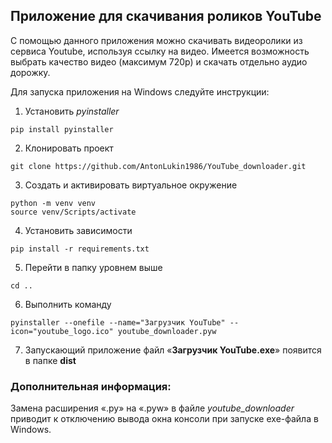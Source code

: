 ## Приложение для скачивания роликов YouTube
С помощью данного приложения можно скачивать видеоролики из сервиса Youtube, используя ссылку на видео. Имеется возможность выбрать качество видео (максимум 720р) и скачать отдельно аудио дорожку.

Для запуска приложения на Windows следуйте инструкции:
1. Установить *pyinstaller*
```
pip install pyinstaller
```
2. Клонировать проект
```
git clone https://github.com/AntonLukin1986/YouTube_downloader.git
```
3. Создать и активировать виртуальное окружение
```
python -m venv venv
source venv/Scripts/activate
```
4. Установить зависимости
```
pip install -r requirements.txt
```
5. Перейти в папку уровнем выше
```
cd ..
```
6. Выполнить команду
```
pyinstaller --onefile --name="Загрузчик YouTube" --icon="youtube_logo.ico" youtube_downloader.pyw
```
7. Запускающий приложение файл «**Загрузчик YouTube.exe**» появится в папке **dist**

### Дополнительная информация:
Замена расширения «.py» на «.pyw» в файле *youtube_downloader* приводит к отключению вывода окна консоли при запуске exe-файла в Windows.
